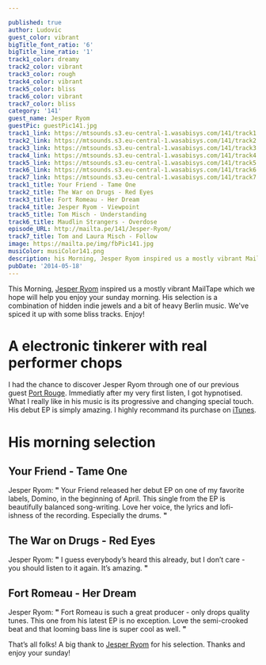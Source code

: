 ```yaml
---

published: true
author: Ludovic
guest_color: vibrant
bigTitle_font_ratio: '6'
bigTitle_line_ratio: '1'
track1_color: dreamy
track2_color: vibrant
track3_color: rough
track4_color: vibrant
track5_color: bliss
track6_color: vibrant
track7_color: bliss
category: '141'
guest_name: Jesper Ryom
guestPic: guestPic141.jpg
track1_link: https://mtsounds.s3.eu-central-1.wasabisys.com/141/track1.mp3
track2_link: https://mtsounds.s3.eu-central-1.wasabisys.com/141/track2.mp3
track3_link: https://mtsounds.s3.eu-central-1.wasabisys.com/141/track3.mp3
track4_link: https://mtsounds.s3.eu-central-1.wasabisys.com/141/track4.mp3
track5_link: https://mtsounds.s3.eu-central-1.wasabisys.com/141/track5.mp3
track6_link: https://mtsounds.s3.eu-central-1.wasabisys.com/141/track6.mp3
track7_link: https://mtsounds.s3.eu-central-1.wasabisys.com/141/track7.mp3
track1_title: Your Friend - Tame One
track2_title: The War on Drugs - Red Eyes
track3_title: Fort Romeau - Her Dream
track4_title: Jesper Ryom - Viewpoint
track5_title: Tom Misch - Understanding
track6_title: Maudlin Strangers - Overdose
episode_URL: http://mailta.pe/141/Jesper-Ryom/
track7_title: Tom and Laura Misch - Follow
image: https://mailta.pe/img/fbPic141.jpg
musiColor: musiColor141.png
description: his Morning, Jesper Ryom inspired us a mostly vibrant MailTape which we hope will help you enjoy your sunday morning. His selection is a combination of hidden indie jewels and a bit of heavy Berlin music. We've spiced it up with some bliss tracks. Enjoy!
pubDate: '2014-05-18'
---
```



This Morning, [Jesper Ryom](https://www.facebook.com/jesperryommusic "Jesper Ryom's Facebook") inspired us a mostly vibrant MailTape which we hope will help you enjoy your sunday morning. His selection is a combination of hidden indie jewels and a bit of heavy Berlin music. We've spiced it up with some bliss tracks. Enjoy!

# A electronic tinkerer with real performer chops

I had the chance to discover Jesper Ryom through one of our previous guest [Port Rouge](http://mailta.pe/132/Port-Rouge/). Immediatly after my very first listen, I got hypnotised. What I really like in his music is its progressive and changing special touch. His debut EP is simply amazing. I highly recommand its purchase on [iTunes](https://itunes.apple.com/album/syvsover-ep/id645445493 "buy now!").

# His morning selection

## Your Friend - Tame One
Jesper Ryom: **"** Your Friend released her debut EP on one of my favorite labels, Domino, in the beginning of April. This single from the EP is beautifully balanced song-writing. Love her voice, the lyrics and lofi-ishness of the recording. Especially the drums. **"** 

## The War on Drugs - Red Eyes
Jesper Ryom: **"** I guess everybody’s heard this already, but I don’t care - you should listen to it again. It’s amazing. **"** 

## Fort Romeau - Her Dream
Jesper Ryom: **"** Fort Romeau is such a great producer - only drops quality tunes. This one from his latest EP is no exception. Love the semi-crooked beat and that looming bass line is super cool as well. **"** 


That’s all folks! A big thank to [Jesper Ryom](https://www.facebook.com/jesperryommusic "Jesper Ryom's Facebook") for his selection. Thanks and enjoy your sunday!

